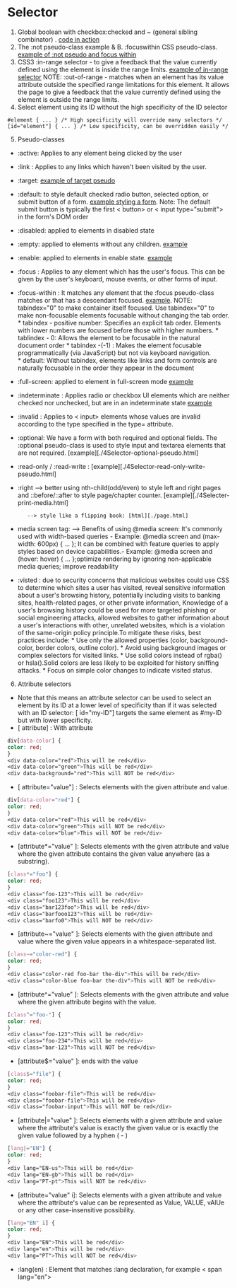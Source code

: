 # Selector

1. Global boolean with checkbox:checked and ~ (general sibling combinator) . [code in action](../boolean-checkbox.html)
2. The :not pseudo-class example & B. :focuswithin CSS pseudo-class. [example of :not pseudo and focus within](./4Selector-focus-within-not%20pseudo.html)
3. CSS3 :in-range selector - to give a feedback that the value currently defined using the element is inside the range limits. [example of in-range selector](./4Selector-in-range.html)
NOTE: :out-of-range -  matches when an element has its
value attribute outside the specified range limitations for this element.
It allows the page to give a feedback that the value currently defined using the
element is outside the range limits. 
4. Select element using its ID without the high specificity of the ID selector
```
#element { ... } /* High specificity will override many selectors */
[id="element"] { ... } /* Low specificity, can be overridden easily */
```
5. Pseudo-classes
- :active: Applies to any element being clicked by the user
- :link : Applies to any links which haven't been visited by the user.
- :target: [example of target pseudo](./4Selector-target-pseudo.html)
- :default: to style default checked radio button, selected option, or submit button of a form. [example styling a form](./4Selector-default-pseudo.html). Note: The default submit button is typically the first < button> or < input type="submit"> in the form's DOM order
- :disabled: applied to elements in disabled state
- :empty: applied to elements without any children. [example](./4Selector-empty-pseudo.html)
- :enable: applied to elements in enable state. [example](./4Selector-enabled-pseudo.html)
- :focus : Applies to any element which has the user's focus. This can be given by the
user's keyboard, mouse events, or other forms of input.
- :focus-within : It matches any element that the :focus pseudo-class matches or that has a descendant focused. [example](./4Selector-focus-within-pseudo.html). NOTE: tabindex="0" to make container itself focused. Use tabindex="0" to make non-focusable elements focusable without changing the tab order.
        * tabindex - positive number: Specifies an explicit tab order. Elements with lower numbers are focused before those with higher numbers.
        * tablindex - 0: Allows the element to be focusable in the natural document order
        * tabindex -(-1) : Makes the element focusable programmatically (via JavaScript) but not via keyboard navigation.   
        * default: Without tabindex, elements like links and form controls are naturally focusable in the order they appear in the document
- :full-screen: applied to element in full-screen mode [example](./4Selector-full-screen-pseudo.html)
- :indeterminate : Applies radio or checkbox UI elements which are neither checked nor
unchecked, but are in an indeterminate state [example](./4Selector-indeterminate-pseudo.html)
- :invalid : Applies to < input> elements whose values are invalid according to
the type specified in the type= attribute.
- :optional: We have a form with both required and optional fields. The :optional pseudo-class is used to style input and textarea elements that are not required. [example][./4Selector-optional-pseudo.html]
- :read-only / :read-write : [example][./4Selector-read-only-write-pseudo.html]
- :right --> better using nth-child(odd/even) to style left and right pages and ::before/::after to style page/chapter counter. [example][./4Selecter-print-media.html]

         --> style like a flipping book: [html][./page.html]
- media screen tag: 
         --> Benefits of using @media screen: It's commonly used with width-based queries - Example: @media screen and (max-width: 600px) { ... }; It can be combined with feature queries to apply styles based on device capabilities.- Example: @media screen and (hover: hover) { ... };optimize rendering by ignoring non-applicable media queries; improve readability
- :visted : due to security concerns that malicious websites could use CSS to determine which sites a user has visited, reveal sensitive information about a user's browsing history, potentially including visits to banking sites, health-related pages, or other private information, Knowledge of a user's browsing history could be used for more targeted phishing or social engineering attacks, allowed websites to gather information about a user's interactions with other, unrelated websites, which is a violation of the same-origin policy principle.To mitigate these risks, best practices include:
            * Use only the allowed properties (color, background-color, border colors, outline color).
            * Avoid using background images or complex selectors for visited links.
            * Use solid colors instead of rgba() or hsla().Solid colors are less likely to be exploited for history sniffing attacks.
            * Focus on simple color changes to indicate visited status.
6. Attribute selectors
- Note that this means an attribute selector can be used to select an element by its ID at a lower level of specificity than if it was selected with an ID selector: [ id="my-ID"] targets the same element as #my-ID but with lower specificity.
- [ attribute] : With attribute 
```css
div[data-color] {
color: red;
}
<div data-color="red">This will be red</div>
<div data-color="green">This will be red</div>
<div data-background="red">This will NOT be red</div>
```
- [ attribute="value"] : Selects elements with the given attribute and value.
```css
div[data-color="red"] {
color: red;
}
<div data-color="red">This will be red</div>
<div data-color="green">This will NOT be red</div>
<div data-color="blue">This will NOT be red</div>
```
- [attribute*="value" ]: Selects elements with the given attribute and value where the given attribute contains the given value anywhere (as a substring).
```css
[class*="foo"] {
color: red;
}
<div class="foo-123">This will be red</div>
<div class="foo123">This will be red</div>
<div class="bar123foo">This will be red</div>
<div class="barfooo123">This will be red</div>
<div class="barfo0">This will NOT be red</div>
```
- [attribute~="value" ]: Selects elements with the given attribute and value where the given value appears in a whitespace-separated list.
```css
[class~="color-red"] {
color: red;
}
<div class="color-red foo-bar the-div">This will be red</div>
<div class="color-blue foo-bar the-div">This will NOT be red</div>
```
- [attribute^="value" ]: Selects elements with the given attribute and value where the given attribute begins with the value.
```css
[class^="foo-"] {
color: red;
}
<div class="foo-123">This will be red</div>
<div class="foo-234">This will be red</div>
<div class="bar-123">This will NOT be red</div>
```
- [attribute$="value" ]: ends with the value
```css
[class$="file"] {
color: red;
}
<div class="foobar-file">This will be red</div>
<div class="foobar-file">This will be red</div>
<div class="foobar-input">This will NOT be red</div>
```
- [attribute|="value" ]: Selects elements with a given attribute and value where the attribute's value is exactly the given value or is exactly the given value followed by a hyphen ( - )
```css
[lang|="EN"] {
color: red;
}
<div lang="EN-us">This will be red</div>
<div lang="EN-gb">This will be red</div>
<div lang="PT-pt">This will NOT be red</div>
```
- [attribute="value" i]: Selects elements with a given attribute and value where the attribute's value can be represented as Value, VALUE, vAlUe or any other case-insensitive possibility.
```css
[lang="EN" i] {
color: red;
}
<div lang="EN">This will be red</div>
<div lang="en">This will be red</div>
<div lang="PT">This will NOT be red</div>
```
- :lang(en) : Element that matches :lang declaration, for example < span lang="en">
